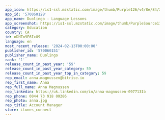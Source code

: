 ```yaml
---
app_icon: https://is1-ssl.mzstatic.com/image/thumb/Purple126/v4/8e/84/30/8e84306d-88e8-1c9d-9e3c-e602165d9526/AppIcon-0-0-1x_U007emarketing-0-7-0-85-220.png/1024x1024bb.png
app_id: '570060128'
app_name: Duolingo - Language Lessons
app_screenshot: https://is1-ssl.mzstatic.com/image/thumb/PurpleSource116/v4/e0/36/6b/e0366b23-f9c7-f884-6ee9-fdec1f7e3ff8/0896ed4a-6915-49a1-b7f7-5a26b8e56c6d_en_iphone6.5_screen-nofree_1.png/1242x2688bb.png
category: Education
country: CA
id: oDHTo9E6IxU9
language: en
most_recent_release: '2024-02-13T00:00:00'
publisher_id: '570060151'
publisher_name: Duolingo
rank: '1'
release_count_in_past_year: '59'
release_count_in_past_year_category: 59
release_count_in_past_year_top_in_category: 59
rep_email: anna.magnussen@bitrise.io
rep_first_name: Anna
rep_full_name: Anna Magnussen
rep_linkedin: https://uk.linkedin.com/in/anna-magnussen-0977131b
rep_phone: 0044 73 918 00286
rep_photo: anna.jpg
rep_title: Account Manager
store: itunes_connect
---
```

